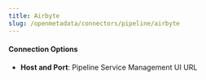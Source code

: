 ```yaml
---
title: Airbyte
slug: /openmetadata/connectors/pipeline/airbyte
---
```


<ConnectorIntro service="pipeline" connector="Airbyte"/>

<Requirements />

<MetadataIngestionService connector="Airbyte"/>

<h4>Connection Options</h4>

- **Host and Port**: Pipeline Service Management UI URL

<PipelineIngestionConfig />

<IngestionScheduleAndDeploy />

<ConnectorOutro connector="Airbyte" />
